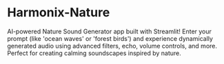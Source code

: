 # Harmonix-Nature
AI-powered Nature Sound Generator app built with Streamlit! Enter your prompt (like 'ocean waves' or 'forest birds') and experience dynamically generated audio using advanced filters, echo, volume controls, and more. Perfect for creating calming soundscapes inspired by nature.
